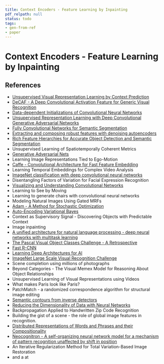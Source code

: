 ```yaml
---
title: Context Encoders - Feature Learning by Inpainting
pdf_relpath: null
status: todo
tags:
- gen-from-ref
- paper
---
```


# Context Encoders - Feature Learning by Inpainting

## References

- [Unsupervised Visual Representation Learning by Context Prediction](./unsupervised-visual-representation-learning-by-context-prediction.md)
- [DeCAF - A Deep Convolutional Activation Feature for Generic Visual Recognition](./decaf-a-deep-convolutional-activation-feature-for-generic-visual-recognition.md)
- [Data-dependent Initializations of Convolutional Neural Networks](./data-dependent-initializations-of-convolutional-neural-networks.md)
- [Unsupervised Representation Learning with Deep Convolutional Generative Adversarial Networks](./unsupervised-representation-learning-with-deep-convolutional-generative-adversarial-networks.md)
- [Fully Convolutional Networks for Semantic Segmentation](./fully-convolutional-networks-for-semantic-segmentation.md)
- [Extracting and composing robust features with denoising autoencoders](./extracting-and-composing-robust-features-with-denoising-autoencoders.md)
- [Rich Feature Hierarchies for Accurate Object Detection and Semantic Segmentation](./rich-feature-hierarchies-for-accurate-object-detection-and-semantic-segmentation.md)
- Unsupervised Learning of Spatiotemporally Coherent Metrics
- [Generative Adversarial Nets](./generative-adversarial-nets.md)
- Learning Image Representations Tied to Ego-Motion
- [Caffe - Convolutional Architecture for Fast Feature Embedding](./caffe-convolutional-architecture-for-fast-feature-embedding.md)
- Learning Temporal Embeddings for Complex Video Analysis
- [ImageNet classification with deep convolutional neural networks](./imagenet-classification-with-deep-convolutional-neural-networks.md)
- Disentangling Factors of Variation for Facial Expression Recognition
- [Visualizing and Understanding Convolutional Networks](./visualizing-and-understanding-convolutional-networks.md)
- Learning to See by Moving
- Learning to generate chairs with convolutional neural networks
- Modeling Natural Images Using Gated MRFs
- [Adam - A Method for Stochastic Optimization](./adam-a-method-for-stochastic-optimization.md)
- [Auto-Encoding Variational Bayes](./auto-encoding-variational-bayes.md)
- Context as Supervisory Signal - Discovering Objects with Predictable Context
- Image inpainting
- [A unified architecture for natural language processing - deep neural networks with multitask learning](./a-unified-architecture-for-natural-language-processing-deep-neural-networks-with-multitask-learning.md)
- [The Pascal Visual Object Classes Challenge - A Retrospective](./the-pascal-visual-object-classes-challenge-a-retrospective.md)
- [Fast R-CNN](./fast-r-cnn.md)
- [Learning Deep Architectures for AI](./learning-deep-architectures-for-ai.md)
- [ImageNet Large Scale Visual Recognition Challenge](./imagenet-large-scale-visual-recognition-challenge.md)
- Scene completion using millions of photographs
- Beyond Categories - The Visual Memex Model for Reasoning About Object Relationships
- Unsupervised Learning of Visual Representations using Videos
- What makes Paris look like Paris?
- PatchMatch - a randomized correspondence algorithm for structural image editing
- [Semantic contours from inverse detectors](./semantic-contours-from-inverse-detectors.md)
- [Reducing the Dimensionality of Data with Neural Networks](./reducing-the-dimensionality-of-data-with-neural-networks.md)
- Backpropagation Applied to Handwritten Zip Code Recognition
- Building the gist of a scene - the role of global image features in recognition.
- [Distributed Representations of Words and Phrases and their Compositionality](./distributed-representations-of-words-and-phrases-and-their-compositionality.md)
- [Neocognitron - A self-organizing neural network model for a mechanism of pattern recognition unaffected by shift in position](./neocognitron-a-self-organizing-neural-network-model-for-a-mechanism-of-pattern-recognition-unaffected-by-shift-in-position.md)
- An Iterative Regularization Method for Total Variation-Based Image Restoration
- and a at
